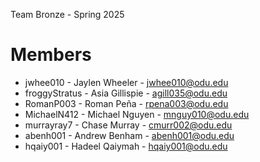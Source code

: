 Team Bronze - Spring 2025

# Members


  - jwhee010 - Jaylen Wheeler - jwhee010@odu.edu
  - froggyStratus -  Asia Gillispie - agill035@odu.edu
  - RomanP003 - Roman Peña - rpena003@odu.edu
  - MichaelN412 - Michael Nguyen - mnguy010@odu.edu
  - murrayray7 - Chase Murray - cmurr002@odu.edu
  - abenh001 - Andrew Benham - abenh001@odu.edu
  - hqaiy001 - Hadeel Qaiymah - hqaiy001@odu.edu
